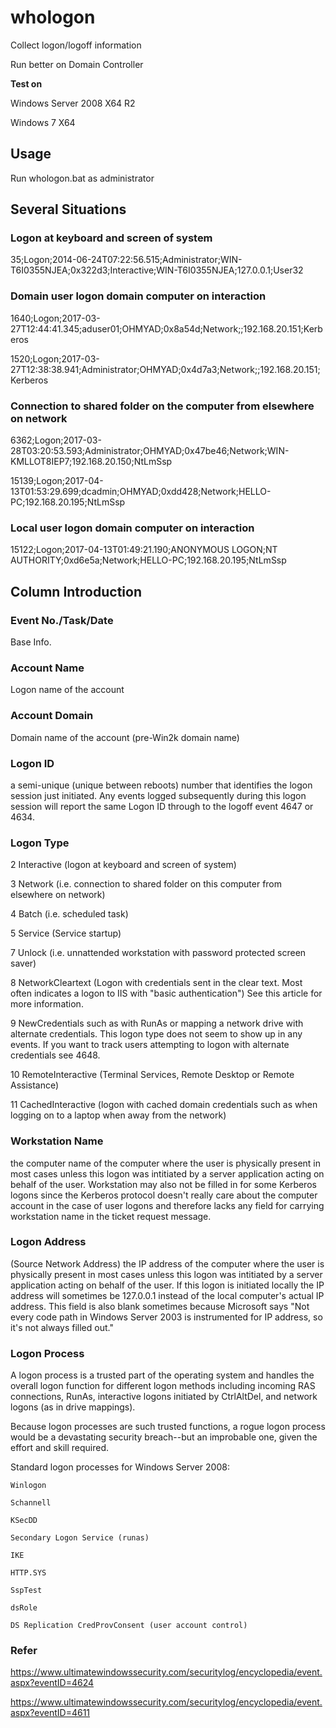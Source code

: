 # whologon

Collect logon/logoff information

Run better on Domain Controller

**Test on**

Windows Server 2008 X64 R2

Windows 7 X64


## Usage

Run whologon.bat as administrator


## Several Situations

### Logon at keyboard and screen of system

35;Logon;2014-06-24T07:22:56.515;Administrator;WIN-T6I0355NJEA;0x322d3;Interactive;WIN-T6I0355NJEA;127.0.0.1;User32

### Domain user logon domain computer on interaction

1640;Logon;2017-03-27T12:44:41.345;aduser01;OHMYAD;0x8a54d;Network;;192.168.20.151;Kerberos

1520;Logon;2017-03-27T12:38:38.941;Administrator;OHMYAD;0x4d7a3;Network;;192.168.20.151;Kerberos

### Connection to shared folder on the computer from elsewhere on network

6362;Logon;2017-03-28T03:20:53.593;Administrator;OHMYAD;0x47be46;Network;WIN-KMLLOT8IEP7;192.168.20.150;NtLmSsp

15139;Logon;2017-04-13T01:53:29.699;dcadmin;OHMYAD;0xdd428;Network;HELLO-PC;192.168.20.195;NtLmSsp

### Local user logon domain computer on interaction

15122;Logon;2017-04-13T01:49:21.190;ANONYMOUS LOGON;NT AUTHORITY;0xd6e5a;Network;HELLO-PC;192.168.20.195;NtLmSsp


## Column Introduction

### Event No./Task/Date

Base Info.

### Account Name

Logon name of the account

### Account Domain

Domain name of the account (pre-Win2k domain name)

### Logon ID

a semi-unique (unique between reboots) number that identifies the logon session just initiated.  Any events logged subsequently during this logon session will report the same Logon ID through to the logoff event 4647 or 4634.

### Logon Type

2   Interactive (logon at keyboard and screen of system)

3 	Network (i.e. connection to shared folder on this computer from elsewhere on network)

4 	Batch (i.e. scheduled task)

5 	Service (Service startup)

7 	Unlock (i.e. unnattended workstation with password protected screen saver)

8 	NetworkCleartext (Logon with credentials sent in the clear text. Most often indicates a logon to IIS with "basic authentication") See this article for more information.

9 	NewCredentials such as with RunAs or mapping a network drive with alternate credentials.  This logon type does not seem to show up in any events.  If you want to track users attempting to logon with alternate credentials see 4648.

10 	RemoteInteractive (Terminal Services, Remote Desktop or Remote Assistance)

11 	CachedInteractive (logon with cached domain credentials such as when logging on to a laptop when away from the network)

### Workstation Name

the computer name of the computer where the user is physically present in most cases unless this logon was intitiated by a server application acting on behalf of the user.  Workstation may also not be filled in for some Kerberos logons since the Kerberos protocol doesn't really care about the computer account in the case of user logons and therefore lacks any field for carrying workstation name in the ticket request message.

### Logon Address

(Source Network Address) the IP address of the computer where the user is physically present in most cases unless this logon was intitiated by a server application acting on behalf of the user.  If this logon is initiated locally the IP address will sometimes be 127.0.0.1 instead of the local computer's actual IP address.  This field is also blank sometimes because Microsoft says "Not every code path in Windows Server 2003 is instrumented for IP address, so it's not always filled out."

### Logon Process

A logon process is a trusted part of the operating system and handles the overall logon function for different logon methods including incoming RAS connections, RunAs, interactive logons initiated by CtrlAltDel, and network logons (as in drive mappings).

Because logon processes are such trusted functions, a rogue logon process would be a devastating security breach--but an improbable one, given the effort and skill required.

Standard logon processes for Windows Server 2008:

    Winlogon
	
    Schannell
	
    KSecDD
	
    Secondary Logon Service (runas)
	
    IKE
	
    HTTP.SYS
	
    SspTest
	
    dsRole
	
    DS Replication CredProvConsent (user account control)
	
### Refer

https://www.ultimatewindowssecurity.com/securitylog/encyclopedia/event.aspx?eventID=4624

https://www.ultimatewindowssecurity.com/securitylog/encyclopedia/event.aspx?eventID=4611